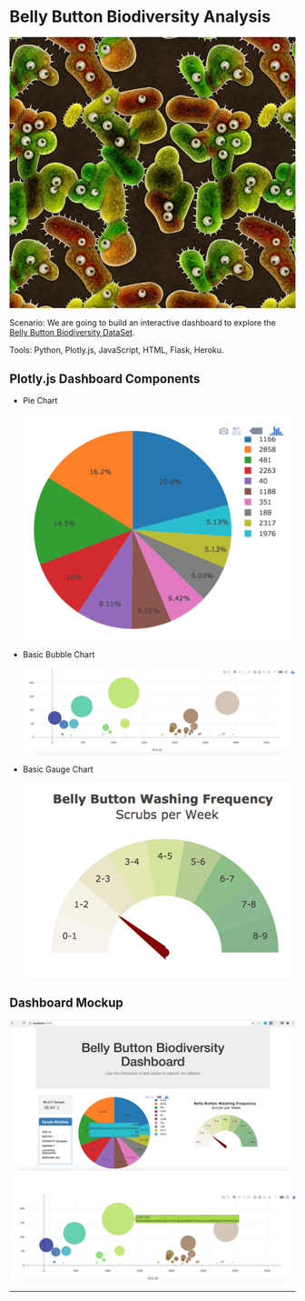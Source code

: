 # Belly Button Biodiversity Analysis

![Bacteria by filterforge.com](Images/bacteria_by_filterforgedotcom.jpg)

Scenario: We are going to build an interactive dashboard to explore the [Belly Button Biodiversity DataSet](http://robdunnlab.com/projects/belly-button-biodiversity/).

Tools: Python, Plotly.js, JavaScript, HTML, Flask, Heroku.

## Plotly.js Dashboard Components

* Pie Chart

  ![PIE Chart](Images/pie_chart.png)

* Basic Bubble Chart

  ![Bubble Chart](Images/bubble_chart.png)

* Basic Gauge Chart

  ![Weekly Washing Frequency Gauge](Images/gauge.png)

## Dashboard Mockup

![Example Dashboard Page](Images/dashboard_part1.png)
![Example Dashboard Page](Images/dashboard_part2.png)

- - -
